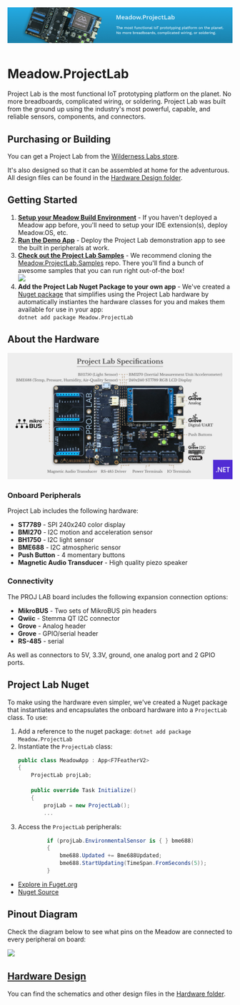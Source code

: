 <img src="Design/banner.jpg" style="margin-bottom:10px" />

# Meadow.ProjectLab

Project Lab is the most functional IoT prototyping platform on the planet. No more breadboards, complicated wiring, or soldering. Project Lab was built from the ground up using the industry's most powerful, capable, and reliable sensors, components, and connectors.

## Purchasing or Building

You can get a Project Lab from the [Wilderness Labs store](https://store.wildernesslabs.co/collections/frontpage/products/project-lab-board).

It's also designed so that it can be assembled at home for the adventurous. All design files can be found in the [Hardware Design folder](Source/Hardware).

## Getting Started

1. **[Setup your Meadow Build Environment](http://developer.wildernesslabs.co/Meadow/Getting_Started/Deploying_Meadow/)** - If you haven't deployed a Meadow app before, you'll need to setup your IDE extension(s), deploy Meadow.OS, etc.
2. **[Run the Demo App](Source/ProjectLab_Demo)** - Deploy the Project Lab demonstration app to see the built in peripherals at work.
3. **[Check out the Project Lab Samples](https://github.com/WildernessLabs/Meadow.ProjectLab.Samples)** - We recommend cloning the [Meadow.ProjectLab.Samples](https://github.com/WildernessLabs/Meadow.ProjectLab.Samples) repo. There you'll find a bunch of awesome samples that you can run right out-of-the box!  
    <img src="Design/project-lab-samples.png" />
4. **Add the Project Lab Nuget Package to your own app** - We've created a [Nuget package](https://www.nuget.org/packages/Meadow.ProjectLab) that simplifies using the Project Lab hardware by automatically instiantes the hardware classes for you and makes them available for use in your app:  
    `dotnet add package Meadow.ProjectLab`

## About the Hardware

<img src="Design/project-lab-specs.jpg" />

### Onboard Peripherals

Project Lab includes the following hardware:
* **ST7789** - SPI 240x240 color display
* **BMI270** - I2C motion and acceleration sensor
* **BH1750** - I2C light sensor
* **BME688** - I2C atmospheric sensor
* **Push Button** - 4 momentary buttons
* **Magnetic Audio Transducer** - High quality piezo speaker

### Connectivity

The PROJ LAB board includes the following expansion connection options:
* **MikroBUS** - Two sets of MikroBUS pin headers
* **Qwiic** - Stemma QT I2C connector
* **Grove** - Analog header
* **Grove** - GPIO/serial header
* **RS-485** - serial 

As well as connectors to 5V, 3.3V, ground, one analog port and 2 GPIO ports.

## Project Lab Nuget

To make using the hardware even simpler, we've created a Nuget package that instantiates and encapsulates the onboard hardware into a `ProjectLab` class. To use:

1. Add a reference to the nuget package: 
    `dotnet add package Meadow.ProjectLab`
2. Instantiate the `ProjectLab` class:  
    ```csharp
    public class MeadowApp : App<F7FeatherV2>
    {
        ProjectLab projLab;

        public override Task Initialize()
        {
            projLab = new ProjectLab();
            ...
    ```
3. Access the `ProjectLab` peripherals:
   ```csharp
            if (projLab.EnvironmentalSensor is { } bme688)
            {
                bme688.Updated += Bme688Updated;
                bme688.StartUpdating(TimeSpan.FromSeconds(5));
            }
    ```

 * [Explore in Fuget.org](https://www.fuget.org/packages/Meadow.ProjectLab/0.1.0/lib/netstandard2.1/ProjectLab.dll/Meadow.Devices/ProjectLab)
 * [Nuget Source](Source/Meadow.ProjectLab)



## Pinout Diagram

Check the diagram below to see what pins on the Meadow are connected to every peripheral on board:
&nbsp;

<img src="Design/Pinout.png" />

## [Hardware Design](Source/Hardware)

You can find the schematics and other design files in the [Hardware folder](Source/Hardware).